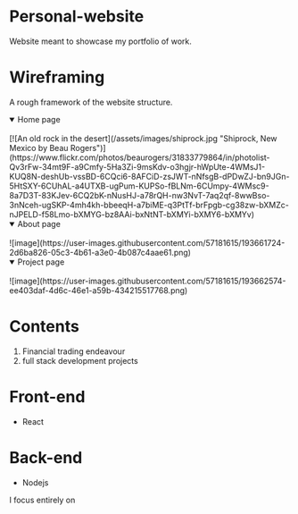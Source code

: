 # Personal-website
Website meant to showcase my portfolio of work.

# Wireframing
A rough framework of the website structure.
<details open>
<summary>Home page</summary>
<br>
[![An old rock in the desert](/assets/images/shiprock.jpg "Shiprock, New Mexico by Beau Rogers")](https://www.flickr.com/photos/beaurogers/31833779864/in/photolist-Qv3rFw-34mt9F-a9Cmfy-5Ha3Zi-9msKdv-o3hgjr-hWpUte-4WMsJ1-KUQ8N-deshUb-vssBD-6CQci6-8AFCiD-zsJWT-nNfsgB-dPDwZJ-bn9JGn-5HtSXY-6CUhAL-a4UTXB-ugPum-KUPSo-fBLNm-6CUmpy-4WMsc9-8a7D3T-83KJev-6CQ2bK-nNusHJ-a78rQH-nw3NvT-7aq2qf-8wwBso-3nNceh-ugSKP-4mh4kh-bbeeqH-a7biME-q3PtTf-brFpgb-cg38zw-bXMZc-nJPELD-f58Lmo-bXMYG-bz8AAi-bxNtNT-bXMYi-bXMY6-bXMYv)
</details>
<details open>
<summary>About page</summary>
<br>
![image](https://user-images.githubusercontent.com/57181615/193661724-2d6ba826-05c3-4b61-a3e0-4b087c4aae61.png)
</details>
<details open>
<summary>Project page</summary>
<br>
![image](https://user-images.githubusercontent.com/57181615/193662574-ee403daf-4d6c-46e1-a59b-434215517768.png)
</details>



# Contents
1. Financial trading endeavour
2. full stack development projects


# Front-end
- React

# Back-end
- Nodejs

I focus entirely on 
